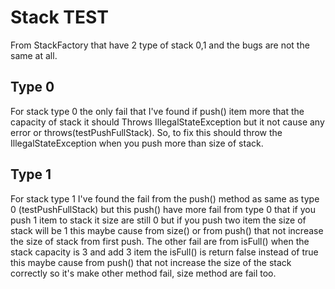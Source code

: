 # Stack TEST

From StackFactory that have 2 type of stack 0,1 and the bugs are not the same at all.

## Type 0
For stack type 0 the only fail that I've found if push() item more that the capacity
of stack it should Throws IllegalStateException but it not cause any error or throws(testPushFullStack).
So, to fix this should throw the IllegalStateException when you push more than size of stack.

## Type 1
For stack type 1 I've found the fail from the push() method as same as type 0 (testPushFullStack)
but this push() have more fail from type 0 that if you push 1 item to stack it size are still 0 but if 
you push two item the size of stack will be 1 this maybe cause from size() or from push() that not 
increase the size of stack from first push. The other fail are from isFull() when the stack capacity is 3
and add 3 item the isFull() is return false instead of true this maybe cause from push() that not increase
the size of the stack correctly so it's make other method fail, size method are fail too. 